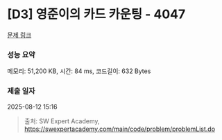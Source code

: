 # [D3] 영준이의 카드 카운팅 - 4047 

[문제 링크](https://swexpertacademy.com/main/code/problem/problemDetail.do?contestProbId=AWIsY84KEPMDFAWN) 

### 성능 요약

메모리: 51,200 KB, 시간: 84 ms, 코드길이: 632 Bytes

### 제출 일자

2025-08-12 15:16



> 출처: SW Expert Academy, https://swexpertacademy.com/main/code/problem/problemList.do